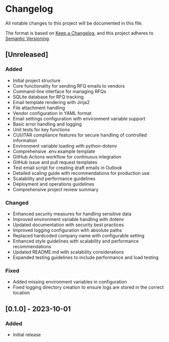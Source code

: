 # Changelog

All notable changes to this project will be documented in this file.

The format is based on [Keep a Changelog](https://keepachangelog.com/en/1.0.0/),
and this project adheres to [Semantic Versioning](https://semver.org/spec/v2.0.0.html).

## [Unreleased]

### Added
- Initial project structure
- Core functionality for sending RFQ emails to vendors
- Command-line interface for managing RFQs
- SQLite database for RFQ tracking
- Email template rendering with Jinja2
- File attachment handling
- Vendor configuration in YAML format
- Email settings configuration with environment variable support
- Basic error handling and logging
- Unit tests for key functions
- CUI/ITAR compliance features for secure handling of controlled information
- Environment variable loading with python-dotenv
- Comprehensive .env.example template
- GitHub Actions workflow for continuous integration
- GitHub issue and pull request templates
- Test email script for creating draft emails in Outlook
- Detailed scaling guide with recommendations for production use
- Scalability and performance guidelines
- Deployment and operations guidelines
- Comprehensive project review summary

### Changed
- Enhanced security measures for handling sensitive data
- Improved environment variable handling with dotenv
- Updated documentation with security best practices
- Improved logging configuration with absolute paths
- Replaced hardcoded company name with configurable setting
- Enhanced style guidelines with scalability and performance recommendations
- Updated README.md with scalability considerations
- Expanded testing guidelines to include performance and load testing

### Fixed
- Added missing environment variables in configuration
- Fixed logging directory creation to ensure logs are stored in the correct location

## [0.1.0] - 2023-10-01

### Added
- Initial release
